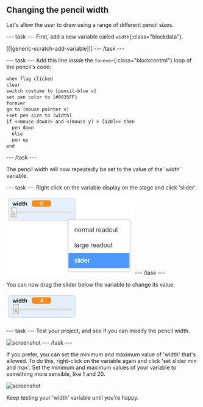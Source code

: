 ## Changing the pencil width

Let's allow the user to draw using a range of different pencil sizes.

--- task ---
First, add a new variable called `width`{:class="blockdata"}.

[[[generic-scratch-add-variable]]]
--- /task ---

--- task ---
Add this line _inside_ the `forever`{:class="blockcontrol"} loop of the pencil's code:

```blocks
when flag clicked
clear
switch costume to [pencil-blue v]
set pen color to [#0035FF]
forever
go to [mouse pointer v]
+set pen size to (width)
if <<mouse down?> and <(mouse y) > [120]>> then 
  pen down
  else
  pen up
end
```
--- /task ---

The pencil width will now repeatedly be set to the value of the 'width' variable.

--- task ---
Right click on the variable display on the stage and click 'slider'.

![screenshot](images/paint-slider.png)
--- /task ---

You can now drag the slider below the variable to change its value.

![screenshot](images/paint-slider-change.png)

--- task ---
Test your project, and see if you can modify the pencil width.

![screenshot](images/paint-width-test.png)
--- /task ---

If you prefer, you can set the minimum and maximum value of 'width' that's allowed. To do this, right-click on the variable again and click 'set slider min and max'. Set the minimum and maximum values of your variable to something more sensible, like 1 and 20.

![screenshot](images/paint-slider-max.png)

Keep testing your 'width' variable until you're happy.
